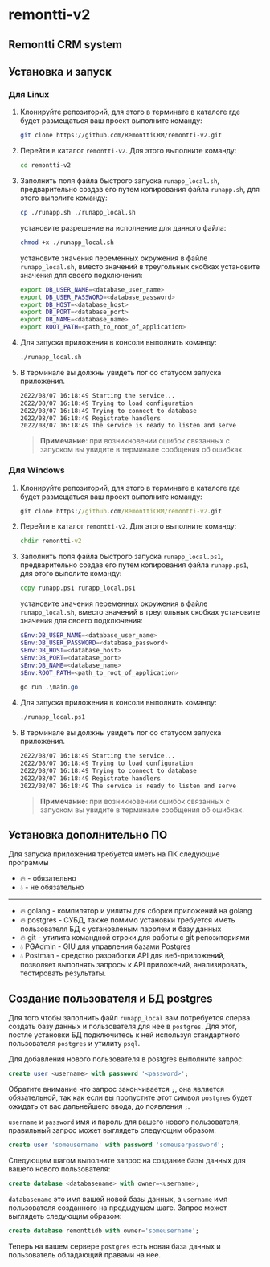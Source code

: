 # remontti-v2
## Remontti CRM system 


## Установка и запуск

### Для Linux

1. Клонируйте репозиторий, для этого в терминате в каталоге где будет размещаться ваш проект выполните команду:

    ```bash
    git clone https://github.com/RemonttiCRM/remontti-v2.git
    ```

2. Перейти в каталог `remontti-v2`. Для этого выполните команду:

    ```bash
    cd remontti-v2
    ```

3. Заполнить поля файла быстрого запуска `runapp_local.sh`, предварительно создав его путем копирования файла `runapp.sh`, для этого выполите команду:

    ```bash
    cp ./runapp.sh ./runapp_local.sh
    ```

    установите разрешение на исполнение для данного файла:

    ```bash
    chmod +x ./runapp_local.sh
    ```

    установите значения переменных окружения в файле `runapp_local.sh`, вместо значений в треугольных скобках установите значения для своего подключения:

    ```bash
    export DB_USER_NAME=<database_user_name>
    export DB_USER_PASSWORD=<database_password>
    export DB_HOST=<database_host>
    export DB_PORT=<database_port>
    export DB_NAME=<database_name>
    export ROOT_PATH=<path_to_root_of_application>
    ```

4. Для запуска приложения в консоли выполнить команду:

    ```bash
    ./runapp_local.sh
    ```

5. В терминале вы должны увидеть лог со статусом запуска приложения.  

    ```bash
    2022/08/07 16:18:49 Starting the service...
    2022/08/07 16:18:49 Trying to load configuration
    2022/08/07 16:18:49 Trying to connect to database
    2022/08/07 16:18:49 Registrate handlers
    2022/08/07 16:18:49 The service is ready to listen and serve
    ```
    > **Примечание**: при возникновении ошибок связанных с запуском вы увидите в терминале сообщения об ошибках.


### Для Windows

1. Клонируйте репозиторий, для этого в терминате в каталоге где будет размещаться ваш проект выполните команду:

    ```cmd
    git clone https://github.com/RemonttiCRM/remontti-v2.git
    ```

2. Перейти в каталог `remontti-v2`. Для этого выполните команду:

    ```cmd
    chdir remontti-v2
    ```

3. Заполнить поля файла быстрого запуска `runapp_local.ps1`, предварительно создав его путем копирования файла `runapp.ps1`, для этого выполите команду:

    ```cmd
    copy runapp.ps1 runapp_local.ps1
    ```

    установите значения переменных окружения в файле `runapp_local.sh`, вместо значений в треугольных скобках установите значения для своего подключения:

    ```powershell
    $Env:DB_USER_NAME=<database_user_name>
    $Env:DB_USER_PASSWORD=<database_password> 
    $Env:DB_HOST=<database_host>
    $Env:DB_PORT=<database_port>
    $Env:DB_NAME=<database_name> 
    $Env:ROOT_PATH=<path_to_root_of_application> 
 
    go run .\main.go
    ```

4. Для запуска приложения в консоли выполнить команду:

    ```cmd
    ./runapp_local.ps1
    ```

5. В терминале вы должны увидеть лог со статусом запуска приложения.  

    ```cmd
    2022/08/07 16:18:49 Starting the service...
    2022/08/07 16:18:49 Trying to load configuration
    2022/08/07 16:18:49 Trying to connect to database
    2022/08/07 16:18:49 Registrate handlers
    2022/08/07 16:18:49 The service is ready to listen and serve
    ```
    > **Примечание**: при возникновении ошибок связанных с запуском вы увидите в терминале сообщения об ошибках.

    
## Установка дополнительно ПО 

Для запуска приложения требуется иметь на ПК следующие программы

* :fire: - обязательно
* :droplet: - не обязательно
-------------------------
- :fire: golang - компилятор и уилиты для сборки приложений на golang
- :fire: postgres - СУБД, также помимо установки требуется иметь пользователя БД с установленым паролем и базу данных
- :fire: git - утилита командной строки для работы с git репозиториями 
- :droplet: PGAdmin - GIU для управления базами Postgres
- :droplet: Postman - средство разработки API для веб-приложений, позволяет выполнять запросы к API приложений, анализировать, тестировать результаты.

## Создание пользователя и БД postgres

Для того чтобы заполнить файл `runapp_local` вам потребуется сперва создать базу данных и пользователя для нее в `postgres`. Для этог, постле установки БД подключитесь к ней используя стандартного пользователя `postgres` и утилиту `psql`.

Для добавления нового пользователя в postgres выполните запрос:

```sql
create user <username> with password '<password>';
```

 Обратите внимание что запрос закончивается `;`, она является обязательной, так как если вы пропустите этот символ `postgres` будет ожидать от вас дальнейшего ввода, до появления `;`.

`username` и `password` имя и пароль для вашего нового пользователя, правильный запрос может выглядеть следующим образом:
```sql 
create user 'someusername' with password 'someuserpassword';
```

Следующим шагом выполните запрос на создание базы данных для вашего нового пользователя:

```sql
create database <databasename> with owner=<username>;
```

`databasename` это имя вашей новой базы данных, а `username` имя пользователя созданного на предыдущем шаге.
Запрос может выглядеть следующим образом:

```sql
create database remonttidb with owner='someusername';
```

Теперь на вашем сервере `postgres` есть новая база данных и пользователь обладающий правами на нее.